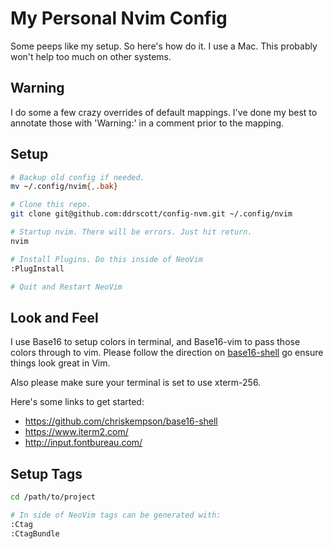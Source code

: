 # My Personal Nvim Config
Some peeps like my setup. So here's how do it. I use a Mac. This probably won't
help too much on other systems.

## Warning
I do some a few crazy overrides of default mappings. I've done my best to
annotate those with 'Warning:' in a comment prior to the mapping.

## Setup
```sh
# Backup old config if needed.
mv ~/.config/nvim{,.bak}

# Clone this repo.
git clone git@github.com:ddrscott/config-nvm.git ~/.config/nvim

# Startup nvim. There will be errors. Just hit return.
nvim

# Install Plugins. Do this inside of NeoVim 
:PlugInstall

# Quit and Restart NeoVim
```

## Look and Feel
I use Base16 to setup colors in terminal, and Base16-vim to pass those colors
through to vim. Please follow the direction on
[base16-shell](https://github.com/chriskempson/base16-shell) go ensure things
look great in Vim.

Also please make sure your terminal is set to use xterm-256.

Here's some links to get started:

+ https://github.com/chriskempson/base16-shell
+ https://www.iterm2.com/
+ http://input.fontbureau.com/


## Setup Tags
```sh
cd /path/to/project

# In side of NeoVim tags can be generated with:
:Ctag
:CtagBundle
```
